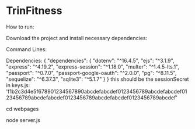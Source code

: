 # TrinFitness

How to run: 

Download the project and install necessary dependencies:

Command Lines:

Dependencies: {
  "dependencies": {
    "dotenv": "^16.4.5",
    "ejs": "^3.1.9",
    "express": "^4.19.2",
    "express-session": "^1.18.0",
    "multer": "^1.4.5-lts.1",
    "passport": "^0.7.0",
    "passport-google-oauth": "^2.0.0",
    "pg": "^8.11.5",
    "sequelize": "^6.37.3",
    "sqlite3": "^5.1.7"
  }
}
this should be the sessionSecret in keys.js: 'f1b2c3d4e5f678901234567890abcdefabcdef0123456789abcdefabcdef0123456789abcdefabcdef0123456789abcdefabcdef0123456789abcdef'

cd webpages

node server.js

